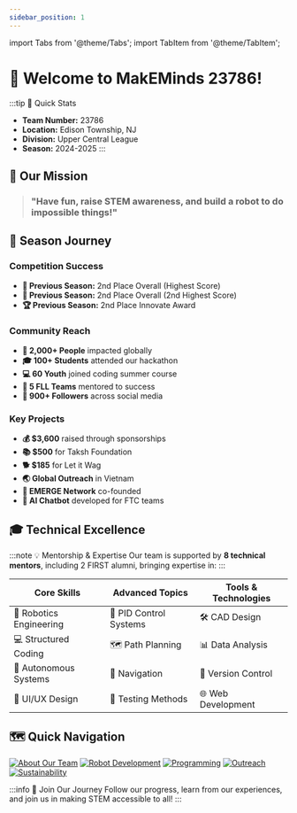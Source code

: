 ```yaml
---
sidebar_position: 1
---
```


import Tabs from '@theme/Tabs';
import TabItem from '@theme/TabItem';

# 🚀 Welcome to MakEMinds 23786!

:::tip 🌟 Quick Stats
- **Team Number:** 23786
- **Location:** Edison Township, NJ
- **Division:** Upper Central League
- **Season:** 2024-2025
:::

## 🎯 Our Mission

> ### "Have fun, raise STEM awareness, and build a robot to do impossible things!"

## 💫 Season Journey

<Tabs>
<TabItem value="achievements" label="🏆 Achievements" default>

### Competition Success
- **🥈 Previous Season:** 2nd Place Overall (Highest Score)
- **🥈 Previous Season:** 2nd Place Overall (2nd Highest Score)
- **🏆 Previous Season:** 2nd Place Innovate Award

</TabItem>
<TabItem value="impact" label="🌍 Impact">

### Community Reach
- **👥 2,000+ People** impacted globally
- **🎓 100+ Students** attended our hackathon
- **💻 60 Youth** joined coding summer course
- **🤖 5 FLL Teams** mentored to success
- **📱 900+ Followers** across social media

</TabItem>
<TabItem value="initiatives" label="🤝 Initiatives">

### Key Projects
- **💰 $3,600** raised through sponsorships
- **📚 $500** for Taksh Foundation
- **🐕 $185** for Let it Wag
- **🌏 Global Outreach** in Vietnam
- **🤖 EMERGE Network** co-founded
- **🤖 AI Chatbot** developed for FTC teams

</TabItem>
</Tabs>

## 🎓 Technical Excellence

:::note 💡 Mentorship & Expertise
Our team is supported by **8 technical mentors**, including 2 FIRST alumni, bringing expertise in:
:::

| Core Skills | Advanced Topics | Tools & Technologies |
|-------------|----------------|---------------------|
| 🔧 Robotics Engineering | 🎯 PID Control Systems | 🛠️ CAD Design |
| 💻 Structured Coding | 🗺️ Path Planning | 📊 Data Analysis |
| 🤖 Autonomous Systems | 🧭 Navigation | 🔄 Version Control |
| 🎨 UI/UX Design | 🧪 Testing Methods | 🌐 Web Development |

## 🗺️ Quick Navigation

[![About Our Team](https://img.shields.io/badge/🤝-About_Our_Team-blue)](/docs/intro)
[![Robot Development](https://img.shields.io/badge/🤖-Robot_Development-orange)](/docs/robot/design-process)
[![Programming](https://img.shields.io/badge/💻-Programming-green)](/docs/programming/autonomous)
[![Outreach](https://img.shields.io/badge/🌍-Outreach_Initiatives-purple)](/docs/outreach/initiatives)
[![Sustainability](https://img.shields.io/badge/📈-Sustainability-red)](/docs/sustainability/finances)

:::info 🌟 Join Our Journey
Follow our progress, learn from our experiences, and join us in making STEM accessible to all!
::: 